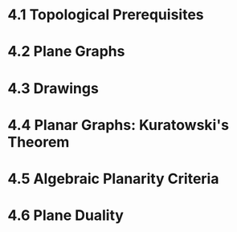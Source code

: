 # 4.1 Topological Prerequisites 

# 4.2 Plane Graphs 

# 4.3 Drawings 

# 4.4 Planar Graphs: Kuratowski's Theorem

# 4.5 Algebraic Planarity Criteria

# 4.6 Plane Duality 